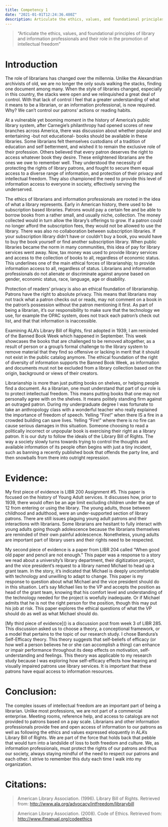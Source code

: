 ```yaml
---
title: Competency 1
date: "2021-01-01T12:24:36.480Z"
description: Articulate the ethics, values, and foundational principles of library and information professionals and their role in the promotion of intellectual freedom
---
```


> “Articulate the ethics, values, and foundational principles of library and information professionals and their role in the promotion of intellectual freedom”

# Introduction
<p>
The role of librarians has changed over the millennia. Unlike the Alexandrian archivists of old, we are no longer the only souls walking the stacks, finding one document among many. When the style of libraries changed, especially in this country, the stacks were open and we relinquished a great deal of control. With that lack of control I feel that a greater understanding of what it means to be a librarian, or an information professional, is now required. Why? We can’t control our patrons’ actions or reading habits.
</p>

<p>
At a vulnerable yet booming moment in the history of America’s public library system, after Carnegie’s philanthropy had opened scores of new branches across America, there was discussion about whether popular and entertaining -but not educational- books should be available in these libraries. Some librarians felt themselves custodians of a tradition of education and self betterment, and wished it to remain the exclusive role of their profession. Others believed that every patron deserves the right to access whatever book they desire. These enlightened librarians are the ones we owe to remember well. They understood the necessity of protecting the rights of library patrons, and fought to secure them equal access to a diverse range of information, and protection of their privacy and intellectual freedom. They also championed the need to provide this level of information access to everyone in society, effectively serving the underserved.
</p>

<p>
The ethics of librarians and information professionals are rooted in the idea of what a library represents. Early in American history, there used to be subscription based libraries. Patrons would pay a certain fee and be able to borrow books from a rather small, and usually niche, collection. The money collected would in turn allow the library’s offerings to grow. If a patron could no longer afford the subscription fees, they would not be allowed to use the library. There was also no collaboration between subscription libraries. If your subscription library didn’t have or couldn’t buy a book, you would have to buy the book yourself or find another subscription library. When public libraries became the norm in many communities, this idea of pay for library services went away. Now, tax money was used to provide library services and access to the collection of books to all, regardless of economic status. This underlines one of the main ethical forces of librarianship; to provide information access to all, regardless of status. Librarians and information professionals do not alienate or discriminate against anyone based on gender, economic status, race, language, age or disability.

<p>
Protection of readers’ privacy is also an ethical foundation of librarianship. Patrons have the right to absolute privacy. This means that librarians may not track what a patron checks out or reads, may not comment on a book in the patron’s possession without the patron mentioning it first. As part of being a librarian, it’s our responsibility to make sure that the technology we use, for example the OPAC system, does not track each patron’s check out list, and that that information is inaccessible.
</p>

<p>
Examining ALA’s Library Bill of Rights, first adopted in 1939, I am reminded of the Banned Book Week which happened in September. This week showcases the books that are challenged to be removed altogether, as a result of person or a group’s formal challenge to the library system to remove material that they find so offensive or lacking in merit that it should not exist in the public catalog anymore. The ethical foundation of the right of diversity of information supports the Banned Book Week, as information and documents must not be excluded from a library collection based on the origin, background or views of their creators.
</p>

<p>
Librarianship is more than just putting books on shelves, or helping people find a document. As a librarian, one must understand that part of our role is to protect intellectual freedom. This means putting books that one may not personally agree with on the shelves. It means politely standing firm against an outraged patron. During my undergraduate degree I was fortunate to take an anthropology class with a wonderful teacher who really explained the importance of freedom of speech. Yelling “Fire!” when there IS a fire in a crowded building can save lives. Yelling “Fire!” where there is no fire can cause serious damages in this situation. Someone choosing to read a politically incorrect or unpopular book is exercising their right as a library patron. It is our duty to follow the ideals of the Library Bill of Rights. The way a society slowly turns towards trying to control the thoughts and available information of its people often begins with just a tiny incident, such as banning a recently published book that offends the party line, and then snowballs from there into outright repression.
</p>


# Evidence:
<p>
My first piece of evidence is LIBR 200 Assignment #5. This paper is focused on the history of Young Adult services. It discusses how, prior to 1939, there would often be an age limit excluding children under the age of 12 from entering or using the library. The young adults, those between childhood and adulthood, were an under-supported section of library patrons. There are still issues plaguing young adult patrons and their interactions with librarians. Some librarians are hesitant to fully interact with young adults going though adolescence because the librarians themselves are reminded of their own painful adolescence. Nonetheless, young adults are important part of library users and their rights need to be respected.
</p>

<p>
My second piece of evidence is a paper from LIBR 204 called “When good old paper and pencil are not enough.” This paper was a response to a story we read about a university’s library department, their digitization project, and the vice president’s request to a library named Michael to head up a grant team. In the story, it’s indicated that Michael is deeply uncomfortable with technology and unwilling to adapt to change. This paper is my response to question about what Michael and the vice president should do in this situation. Let’s say Michael lies to the VP and accepts the position as head of the grant team, knowing that his comfort level and understanding of the technology needed for the project is woefully inadequate. Or if Michael admits that he is not the right person for the position, though this may put his job at risk. This paper explores the ethical questions of what the VP should do as well as what Michael should do.
</p>

<p>
[My third piece of evidence]() is a discussion post from week 3 of LIBR 285. This discussion asked us to choose a theory, a conceptional framework, or a model that pertains to the topic of our research study. I chose Bandura’s Self-Efficacy theory. This theory suggests that self-beliefs of efficacy (or how well a person believes he or she can accomplish a thing) can enhance or impair performance throughout its deep effects on motivation, self-understanding and feelings. This theory was applicable to my research study because I was exploring how self-efficacy effects how hearing and visually impaired patrons use library services. It is important that these patrons have equal access to information resources.
</p>


# Conclusion:

The complex issues of intellectual freedom are an important part of being a librarian. Unlike most professions, we are not part of a commercial enterprise. Meeting rooms, reference help, and access to catalogs are not provided to patrons based on a pay scale. Librarians and other information professionals provide free and open access of information to our patrons as well as following the ethics and values expressed eloquently in ALA’s Library Bill of Rights. We are part of the force that holds back that pebble that would turn into a landslide of loss to both freedom and culture. We, as information professionals, must protect the rights of our patrons and thus our society, always staying mindful of the need to respect our patrons and each other. I strive to remember this duty each time I walk into my organization.


# Citations:

> American Library Association. (1996). Library Bill of Rights. Retrieved from: http://www.ala.org/advocacy/intfreedom/librarybill

> American Library Association. (2008). Code of Ethics. Retrieved from: http://www.ifmanual.org/codeethics